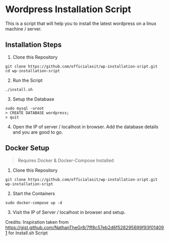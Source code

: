 # Wordpress Installation Script

This is a script that will help you to install the latest wordpress on a linux machine / server.

## Installation Steps 

1. Clone this Repository
```
git clone https://github.com/officialasit/wp-installation-sript.git
cd wp-installation-sript
```

2. Run the Script
```
./install.sh
```

3. Setup the Database
```
sudo mysql -uroot
> CREATE DATABASE wordpress;
> quit
```

4. Open the IP of server / localhost in browser. Add the database details and you are good to go.

## Docker Setup

> Requires Docker & Docker-Compose Installed

1. Clone this Repository
```
git clone https://github.com/officialasit/wp-installation-sript.git
wp-installation-sript
```

2. Start the Containers
```
sudo docker-compose up -d
```

3. Visit the IP of Server / localhost in browser and setup.

Credits: Inspiration taken from https://gist.github.com/NathanTheGr8/7ff8c57eb2d6f528295699f93f014091 for Install.sh Script
